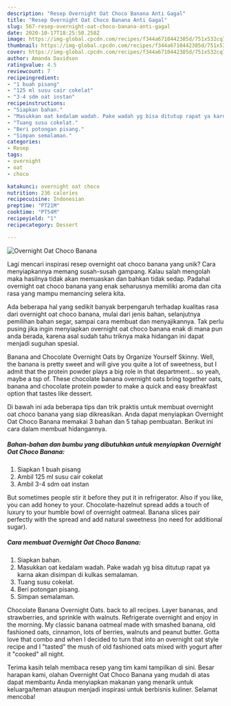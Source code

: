 ```yaml
---
description: "Resep Overnight Oat Choco Banana Anti Gagal"
title: "Resep Overnight Oat Choco Banana Anti Gagal"
slug: 567-resep-overnight-oat-choco-banana-anti-gagal
date: 2020-10-17T18:25:50.258Z
image: https://img-global.cpcdn.com/recipes/f344a6710442385d/751x532cq70/overnight-oat-choco-banana-foto-resep-utama.jpg
thumbnail: https://img-global.cpcdn.com/recipes/f344a6710442385d/751x532cq70/overnight-oat-choco-banana-foto-resep-utama.jpg
cover: https://img-global.cpcdn.com/recipes/f344a6710442385d/751x532cq70/overnight-oat-choco-banana-foto-resep-utama.jpg
author: Amanda Davidson
ratingvalue: 4.5
reviewcount: 7
recipeingredient:
- "1 buah pisang"
- "125 ml susu cair cokelat"
- "3-4 sdm oat instan"
recipeinstructions:
- "Siapkan bahan."
- "Masukkan oat kedalam wadah. Pake wadah yg bisa ditutup rapat ya karna akan disimpan di kulkas semalaman."
- "Tuang susu cokelat."
- "Beri potongan pisang."
- "Simpan semalaman."
categories:
- Resep
tags:
- overnight
- oat
- choco

katakunci: overnight oat choco 
nutrition: 236 calories
recipecuisine: Indonesian
preptime: "PT21M"
cooktime: "PT54M"
recipeyield: "1"
recipecategory: Dessert

---
```



![Overnight Oat Choco Banana](https://img-global.cpcdn.com/recipes/f344a6710442385d/751x532cq70/overnight-oat-choco-banana-foto-resep-utama.jpg)

Lagi mencari inspirasi resep overnight oat choco banana yang unik? Cara menyiapkannya memang susah-susah gampang. Kalau salah mengolah maka hasilnya tidak akan memuaskan dan bahkan tidak sedap. Padahal overnight oat choco banana yang enak seharusnya memiliki aroma dan cita rasa yang mampu memancing selera kita.

Ada beberapa hal yang sedikit banyak berpengaruh terhadap kualitas rasa dari overnight oat choco banana, mulai dari jenis bahan, selanjutnya pemilihan bahan segar, sampai cara membuat dan menyajikannya. Tak perlu pusing jika ingin menyiapkan overnight oat choco banana enak di mana pun anda berada, karena asal sudah tahu triknya maka hidangan ini dapat menjadi suguhan spesial.

Banana and Chocolate Overnight Oats by Organize Yourself Skinny. Well, the banana is pretty sweet and will give you quite a lot of sweetness, but I admit that the protein powder plays a big role in that department… so yeah, maybe a tsp of. These chocolate banana overnight oats bring together oats, banana and chocolate protein powder to make a quick and easy breakfast option that tastes like dessert.


Di bawah ini ada beberapa tips dan trik praktis untuk membuat overnight oat choco banana yang siap dikreasikan. Anda dapat menyiapkan Overnight Oat Choco Banana memakai 3 bahan dan 5 tahap pembuatan. Berikut ini cara dalam membuat hidangannya.

<!--inarticleads1-->

##### Bahan-bahan dan bumbu yang dibutuhkan untuk menyiapkan Overnight Oat Choco Banana:

1. Siapkan 1 buah pisang
1. Ambil 125 ml susu cair cokelat
1. Ambil 3-4 sdm oat instan


But sometimes people stir it before they put it in refrigerator. Also if you like, you can add honey to your. Chocolate-hazelnut spread adds a touch of luxury to your humble bowl of overnight oatmeal. Banana slices pair perfectly with the spread and add natural sweetness (no need for additional sugar). 

<!--inarticleads2-->

##### Cara membuat Overnight Oat Choco Banana:

1. Siapkan bahan.
1. Masukkan oat kedalam wadah. Pake wadah yg bisa ditutup rapat ya karna akan disimpan di kulkas semalaman.
1. Tuang susu cokelat.
1. Beri potongan pisang.
1. Simpan semalaman.


Chocolate Banana Overnight Oats. back to all recipes. Layer bananas, and strawberries, and sprinkle with walnuts. Refrigerate overnight and enjoy in the morning. My classic banana oatmeal made with smashed banana, old fashioned oats, cinnamon, lots of berries, walnuts and peanut butter. Gotta love that combo and when I decided to turn that into an overnight oat style recipe and I &#34;tasted&#34; the mush of old fashioned oats mixed with yogurt after it &#34;cooked&#34; all night. 

Terima kasih telah membaca resep yang tim kami tampilkan di sini. Besar harapan kami, olahan Overnight Oat Choco Banana yang mudah di atas dapat membantu Anda menyiapkan makanan yang menarik untuk keluarga/teman ataupun menjadi inspirasi untuk berbisnis kuliner. Selamat mencoba!
